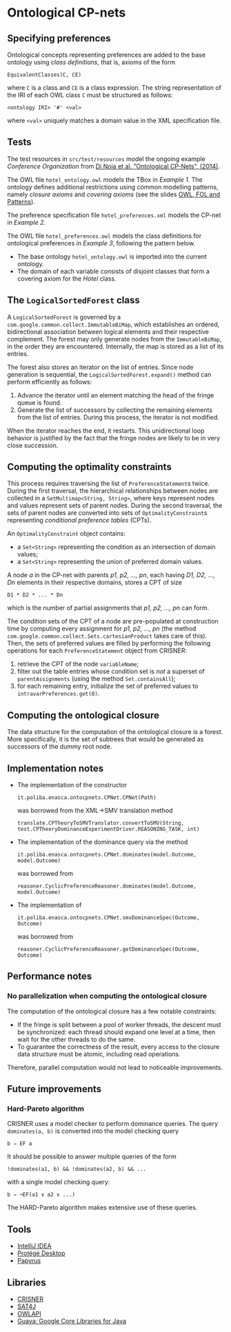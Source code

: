 Ontological CP-nets
===================

## Specifying preferences

Ontological concepts representing preferences are added to the base ontology using _class definitions_, that is, axioms of the form

    EquivalentClasses(C, CE)

where `C` is a class and `CE` is a class expression.
The string representation of the IRI of each OWL class `C` must be structured as follows:

    <ontology IRI> '#' <val>

where `<val>` uniquely matches a domain value in the XML specification file.

## Tests

The test resources in `src/test/resources` model the ongoing example _Conference Organization_ from
[Di Noia et al. "Ontological CP-Nets", (2014)][dinoia_ontological_2014].

The OWL file `hotel_ontology.owl` models the TBox in _Example 1_.
The ontology defines additional restrictions using common modelling patterns, namely _closure axioms_ and _covering axioms_
(see the slides [OWL, FOL and Patterns][owl_patterns]).

The preference specification file `hotel_preferences.xml` models the CP-net in _Example 2_.

The OWL file `hotel_preferences.owl` models the class definitions for ontological preferences in _Example 3_,
following the pattern below.
 * The base ontology `hotel_ontology.owl` is imported into the current ontology.
 * The domain of each variable consists of disjoint classes that form a covering axiom for the _Hotel_ class.

## The `LogicalSortedForest` class

A `LogicalSortedForest` is governed by a `com.google.common.collect.ImmutableBiMap`, which establishes an ordered,
bidirectional association between logical elements and their respective complement.
The forest may only generate nodes from the `ImmutableBiMap`, in the order they are encountered.
Internally, the map is stored as a list of its entries.

The forest also stores an iterator on the list of entries.
Since node generation is sequential, the `LogicalSortedForest.expand()` method can perform efficiently as follows:

 1. Advance the iterator until an element matching the head of the fringe queue is found.
 2. Generate the list of successors by collecting the remaining elements from the list of entries.
    During this process, the iterator is not modified.

When the iterator reaches the end, it restarts.
This unidirectional loop behavior is justified by the fact that the fringe nodes are likely to be in very close succession.

## Computing the optimality constraints

This process requires traversing the list of `PreferenceStatement`s twice.
During the first traversal, the hierarchical relationships between nodes are collected in a `SetMultimap<String, String>`,
where keys represent nodes and values represent sets of parent nodes.
During the second traversal, the sets of parent nodes are converted into sets of
`OptimalityConstraint`s representing _conditional preference tables_ (CPTs).

An `OptimalityConstraint` object contains:

 * a `Set<String>` representing the condition as an intersection of domain values;
 * a `Set<String>` representing the union of preferred domain values.

A node _a_ in the CP-net with parents _p1, p2, ..., pn_, each having _D1, D2, ..., Dn_ elements in their respective domains,
stores a CPT of size

    D1 * D2 * ... * Dn

which is the number of partial assignments that _p1, p2, ..., pn_ can form.

The condition sets of the CPT of a node are pre-populated at construction time by computing every assignment for _p1, p2, ..., pn_
(the method `com.google.common.collect.Sets.cartesianProduct` takes care of this).
Then, the sets of preferred values are filled by performing the following operations for each `PreferenceStatement` object from CRISNER:

 1. retrieve the CPT of the node `variableName`;
 2. filter out the table entries whose condition set is _not_ a superset of `parentAssignments` (using the method `Set.containsAll`);
 3. for each remaining entry, initialize the set of preferred values to `intravarPreferences.get(0)`.

## Computing the ontological closure

The data structure for the computation of the ontological closure is a forest.
More specifically, it is the set of subtrees that would be generated as successors of the dummy root node.

## Implementation notes

 *  The implementation of the constructor

        it.poliba.enasca.ontocpnets.CPNet.CPNet(Path)

    was borrowed from the XML->SMV translation method

        translate.CPTheoryToSMVTranslator.convertToSMV(String, test.CPTheoryDominanceExperimentDriver.REASONING_TASK, int)

 *  The implementation of the dominance query via the method

        it.poliba.enasca.ontocpnets.CPNet.dominates(model.Outcome, model.Outcome)

    was borrowed from

        reasoner.CyclicPreferenceReasoner.dominates(model.Outcome, model.Outcome)

 *  The implementation of
 
        it.poliba.enasca.ontocpnets.CPNet.smvDominanceSpec(Outcome, Outcome)

    was borrowed from

        reasoner.CyclicPreferenceReasoner.getDominanceSpec(Outcome, Outcome)

## Performance notes

### No parallelization when computing the ontological closure

The computation of the ontological closure has a few notable constraints:

 *  If the fringe is split between a pool of worker threads, the descent must be synchronized:
    each thread should expand one level at a time, then wait for the other threads to do the same.
 *  To guarantee the correctness of the result, every access to the closure data structure must be atomic, including read operations.

Therefore, parallel computation would not lead to noticeable improvements.

## Future improvements

### Hard-Pareto algorithm

CRISNER uses a model checker to perform dominance queries.
The query `dominates(a, b)` is converted into the model checking query

    b ⇒ EF a

It should be possible to answer multiple queries of the form

    !dominates(a1, b) && !dominates(a2, b) && ...

with a single model checking query:

    b ⇒ ¬EF(a1 ∨ a2 ∨ ...)

The HARD-Pareto algorithm makes extensive use of these queries.

## Tools

 * [IntelliJ IDEA][idea]
 * [Protégé Desktop][protege]
 * [Papyrus][papyrus]

## Libraries

 * [CRISNER][crisner]
 * [SAT4J][sat4j]
 * [OWLAPI][owlapi]
 * [Guava: Google Core Libraries for Java][guava]

 [idea]: https://www.jetbrains.com/idea/
 [protege]: http://protege.stanford.edu/products.php#desktop-protege
 [papyrus]: https://eclipse.org/papyrus/
 [crisner]: http://home.engineering.iastate.edu/~gsanthan/software.html
 [sat4j]: http://www.sat4j.org/
 [owlapi]: https://github.com/owlcs/owlapi
 [guava]: https://github.com/google/guava

 [dinoia_ontological_2014]: http://citeseerx.ist.psu.edu/viewdoc/download?doi=10.1.1.724.6861&rep=rep1&type=pdf
 [owl_patterns]: http://studentnet.cs.manchester.ac.uk/pgt/2016/COMP62342/slides/Week3-OWL-FOL-Patterns.pdf